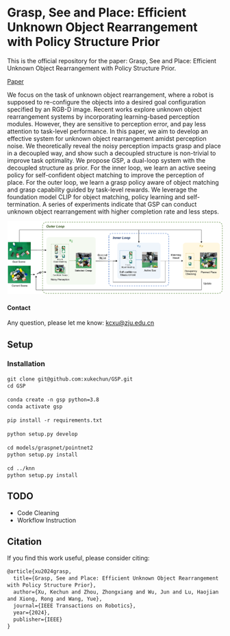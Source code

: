 # Grasp, See and Place: Efficient Unknown Object Rearrangement with Policy Structure Prior
This is the official repository for the paper: Grasp, See and Place: Efficient Unknown Object Rearrangement with Policy Structure Prior.

[Paper](https://arxiv.org/abs/2402.15402)

We focus on the task of unknown object rearrangement, where a robot is supposed to re-configure the objects into a desired goal configuration specified by an RGB-D image. Recent works explore unknown object rearrangement systems by incorporating learning-based perception modules. However, they are sensitive to perception error, and pay less attention to task-level performance. In this paper, we aim to develop an effective system for unknown object rearrangement amidst perception noise. We theoretically reveal the noisy perception impacts grasp and place in a decoupled way, and show such a decoupled structure is non-trivial to improve task optimality. We propose GSP, a dual-loop system with the decoupled structure as prior. For the inner loop, we learn an active seeing policy for self-confident object matching to improve the perception of place. For the outer loop, we learn a grasp policy aware of object matching and grasp capability guided by task-level rewards. We leverage the foundation model CLIP for object matching, policy learning and self-termination. A series of experiments indicate that GSP can conduct unknown object rearrangement with higher completion rate and less steps.

![system overview](images/system.png)

#### Contact

Any question, please let me know: kcxu@zju.edu.cn

## Setup
###  Installation

```
git clone git@github.com:xukechun/GSP.git
cd GSP

conda create -n gsp python=3.8
conda activate gsp

pip install -r requirements.txt

python setup.py develop

cd models/graspnet/pointnet2
python setup.py install

cd ../knn
python setup.py install
```

## TODO

- Code Cleaning
- Workflow Instruction

## Citation

If you find this work useful, please consider citing:

```
@article{xu2024grasp,
  title={Grasp, See and Place: Efficient Unknown Object Rearrangement with Policy Structure Prior},
  author={Xu, Kechun and Zhou, Zhongxiang and Wu, Jun and Lu, Haojian and Xiong, Rong and Wang, Yue},
  journal={IEEE Transactions on Robotics},
  year={2024},
  publisher={IEEE}
}
```